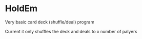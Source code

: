 # HoldEm
Very basic card deck (shuffle/deal) program

Current it only shuffles the deck and deals to x number of palyers
